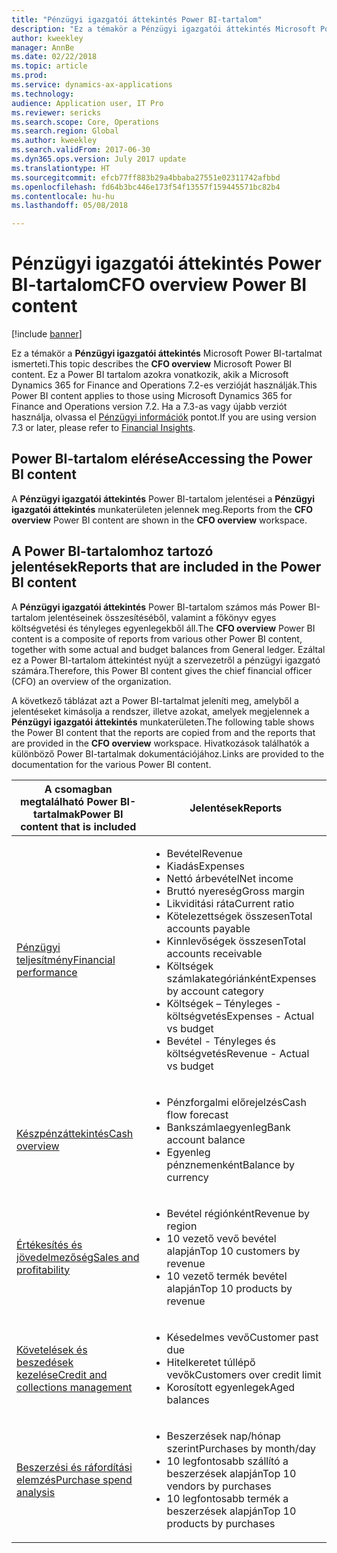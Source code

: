 ```yaml
---
title: "Pénzügyi igazgatói áttekintés Power BI-tartalom"
description: "Ez a témakör a Pénzügyi igazgatói áttekintés Microsoft Power BI-tartalmat ismerteti."
author: kweekley
manager: AnnBe
ms.date: 02/22/2018
ms.topic: article
ms.prod: 
ms.service: dynamics-ax-applications
ms.technology: 
audience: Application user, IT Pro
ms.reviewer: sericks
ms.search.scope: Core, Operations
ms.search.region: Global
ms.author: kweekley
ms.search.validFrom: 2017-06-30
ms.dyn365.ops.version: July 2017 update
ms.translationtype: HT
ms.sourcegitcommit: efcb77ff883b29a4bbaba27551e02311742afbbd
ms.openlocfilehash: fd64b3bc446e173f54f13557f159445571bc82b4
ms.contentlocale: hu-hu
ms.lasthandoff: 05/08/2018

---
```


# <a name="cfo-overview-power-bi-content"></a><span data-ttu-id="4cc6f-103">Pénzügyi igazgatói áttekintés Power BI-tartalom</span><span class="sxs-lookup"><span data-stu-id="4cc6f-103">CFO overview Power BI content</span></span>

[!include [banner](../includes/banner.md)] 

<span data-ttu-id="4cc6f-104">Ez a témakör a **Pénzügyi igazgatói áttekintés** Microsoft Power BI-tartalmat ismerteti.</span><span class="sxs-lookup"><span data-stu-id="4cc6f-104">This topic describes the **CFO overview** Microsoft Power BI content.</span></span> <span data-ttu-id="4cc6f-105">Ez a Power BI tartalom azokra vonatkozik, akik a Microsoft Dynamics 365 for Finance and Operations 7.2-es verzióját használják.</span><span class="sxs-lookup"><span data-stu-id="4cc6f-105">This Power BI content applies to those using Microsoft Dynamics 365 for Finance and Operations version 7.2.</span></span> <span data-ttu-id="4cc6f-106">Ha a 7.3-as vagy újabb verziót használja, olvassa el [Pénzügyi információk](financial-insights.md) pontot.</span><span class="sxs-lookup"><span data-stu-id="4cc6f-106">If you are using version 7.3 or later, please refer to [Financial Insights](financial-insights.md).</span></span>


## <a name="accessing-the-power-bi-content"></a><span data-ttu-id="4cc6f-107">Power BI-tartalom elérése</span><span class="sxs-lookup"><span data-stu-id="4cc6f-107">Accessing the Power BI content</span></span>

<span data-ttu-id="4cc6f-108">A **Pénzügyi igazgatói áttekintés** Power BI-tartalom jelentései a **Pénzügyi igazgatói áttekintés** munkaterületen jelennek meg.</span><span class="sxs-lookup"><span data-stu-id="4cc6f-108">Reports from the **CFO overview** Power BI content are shown in the **CFO overview** workspace.</span></span>

## <a name="reports-that-are-included-in-the-power-bi-content"></a><span data-ttu-id="4cc6f-109">A Power BI-tartalomhoz tartozó jelentések</span><span class="sxs-lookup"><span data-stu-id="4cc6f-109">Reports that are included in the Power BI content</span></span>
<span data-ttu-id="4cc6f-110">A **Pénzügyi igazgatói áttekintés** Power BI-tartalom számos más Power BI-tartalom jelentéseinek összesítéséből, valamint a főkönyv egyes költségvetési és tényleges egyenlegekből áll.</span><span class="sxs-lookup"><span data-stu-id="4cc6f-110">The **CFO overview** Power BI content is a composite of reports from various other Power BI content, together with some actual and budget balances from General ledger.</span></span> <span data-ttu-id="4cc6f-111">Ezáltal ez a Power BI-tartalom áttekintést nyújt a szervezetről a pénzügyi igazgató számára.</span><span class="sxs-lookup"><span data-stu-id="4cc6f-111">Therefore, this Power BI content gives the chief financial officer (CFO) an overview of the organization.</span></span>

<span data-ttu-id="4cc6f-112">A következő táblázat azt a Power BI-tartalmat jeleníti meg, amelyből a jelentéseket kimásolja a rendszer, illetve azokat, amelyek megjelennek a **Pénzügyi igazgatói áttekintés** munkaterületen.</span><span class="sxs-lookup"><span data-stu-id="4cc6f-112">The following table shows the Power BI content that the reports are copied from and the reports that are provided in the **CFO overview** workspace.</span></span> <span data-ttu-id="4cc6f-113">Hivatkozások találhatók a különböző Power BI-tartalmak dokumentációjához.</span><span class="sxs-lookup"><span data-stu-id="4cc6f-113">Links are provided to the documentation for the various Power BI content.</span></span>

| <span data-ttu-id="4cc6f-114">A csomagban megtalálható Power BI-tartalmak</span><span class="sxs-lookup"><span data-stu-id="4cc6f-114">Power BI content that is included</span></span>     | <span data-ttu-id="4cc6f-115">Jelentések</span><span class="sxs-lookup"><span data-stu-id="4cc6f-115">Reports</span></span> |
|---------------------------------------|---------|
| [<span data-ttu-id="4cc6f-116">Pénzügyi teljesítmény</span><span class="sxs-lookup"><span data-stu-id="4cc6f-116">Financial performance</span></span>](financial-performance-power-bi-content-pack.md) | <ul><li><span data-ttu-id="4cc6f-117">Bevétel</span><span class="sxs-lookup"><span data-stu-id="4cc6f-117">Revenue</span></span></li><li><span data-ttu-id="4cc6f-118">Kiadás</span><span class="sxs-lookup"><span data-stu-id="4cc6f-118">Expenses</span></span></li><li><span data-ttu-id="4cc6f-119">Nettó árbevétel</span><span class="sxs-lookup"><span data-stu-id="4cc6f-119">Net income</span></span></li><li><span data-ttu-id="4cc6f-120">Bruttó nyereség</span><span class="sxs-lookup"><span data-stu-id="4cc6f-120">Gross margin</span></span></li><li><span data-ttu-id="4cc6f-121">Likviditási ráta</span><span class="sxs-lookup"><span data-stu-id="4cc6f-121">Current ratio</span></span></li><li><span data-ttu-id="4cc6f-122">Kötelezettségek összesen</span><span class="sxs-lookup"><span data-stu-id="4cc6f-122">Total accounts payable</span></span></li><li><span data-ttu-id="4cc6f-123">Kinnlevőségek összesen</span><span class="sxs-lookup"><span data-stu-id="4cc6f-123">Total accounts receivable</span></span></li><li><span data-ttu-id="4cc6f-124">Költségek számlakategóriánként</span><span class="sxs-lookup"><span data-stu-id="4cc6f-124">Expenses by account category</span></span></li><li><span data-ttu-id="4cc6f-125">Költségek – Tényleges - költségvetés</span><span class="sxs-lookup"><span data-stu-id="4cc6f-125">Expenses - Actual vs budget</span></span></li><li><span data-ttu-id="4cc6f-126">Bevétel - Tényleges és költségvetés</span><span class="sxs-lookup"><span data-stu-id="4cc6f-126">Revenue - Actual vs budget</span></span></li></ul> |
| [<span data-ttu-id="4cc6f-127">Készpénzáttekintés</span><span class="sxs-lookup"><span data-stu-id="4cc6f-127">Cash overview</span></span>](../../financials/cash-bank-management/Cash-Overview-Power-BI-content.md) | <ul><li><span data-ttu-id="4cc6f-128">Pénzforgalmi előrejelzés</span><span class="sxs-lookup"><span data-stu-id="4cc6f-128">Cash flow forecast</span></span></li><li><span data-ttu-id="4cc6f-129">Bankszámlaegyenleg</span><span class="sxs-lookup"><span data-stu-id="4cc6f-129">Bank account balance</span></span></li><li><span data-ttu-id="4cc6f-130">Egyenleg pénznemenként</span><span class="sxs-lookup"><span data-stu-id="4cc6f-130">Balance by currency</span></span></li></ul> |
| [<span data-ttu-id="4cc6f-131">Értékesítés és jövedelmezőség</span><span class="sxs-lookup"><span data-stu-id="4cc6f-131">Sales and profitability</span></span>](sales-profitability-performance-content-pack.md) | <ul><li><span data-ttu-id="4cc6f-132">Bevétel régiónként</span><span class="sxs-lookup"><span data-stu-id="4cc6f-132">Revenue by region</span></span></li><li><span data-ttu-id="4cc6f-133">10 vezető vevő bevétel alapján</span><span class="sxs-lookup"><span data-stu-id="4cc6f-133">Top 10 customers by revenue</span></span></li><li><span data-ttu-id="4cc6f-134">10 vezető termék bevétel alapján</span><span class="sxs-lookup"><span data-stu-id="4cc6f-134">Top 10 products by revenue</span></span></li></ul> |
| [<span data-ttu-id="4cc6f-135">Követelések és beszedések kezelése</span><span class="sxs-lookup"><span data-stu-id="4cc6f-135">Credit and collections management</span></span>](../../financials/accounts-receivable/credit-collections-power-bi.md) | <ul><li><span data-ttu-id="4cc6f-136">Késedelmes vevő</span><span class="sxs-lookup"><span data-stu-id="4cc6f-136">Customer past due</span></span></li><li><span data-ttu-id="4cc6f-137">Hitelkeretet túllépő vevők</span><span class="sxs-lookup"><span data-stu-id="4cc6f-137">Customers over credit limit</span></span></li><li><span data-ttu-id="4cc6f-138">Korosított egyenlegek</span><span class="sxs-lookup"><span data-stu-id="4cc6f-138">Aged balances</span></span></li></ul> |
| [<span data-ttu-id="4cc6f-139">Beszerzési és ráfordítási elemzés</span><span class="sxs-lookup"><span data-stu-id="4cc6f-139">Purchase spend analysis</span></span>](../../financials/accounts-receivable/credit-collections-power-bi.md) | <ul><li><span data-ttu-id="4cc6f-140">Beszerzések nap/hónap szerint</span><span class="sxs-lookup"><span data-stu-id="4cc6f-140">Purchases by month/day</span></span></li><li><span data-ttu-id="4cc6f-141">10 legfontosabb szállító a beszerzések alapján</span><span class="sxs-lookup"><span data-stu-id="4cc6f-141">Top 10 vendors by purchases</span></span></li><li><span data-ttu-id="4cc6f-142">10 legfontosabb termék a beszerzések alapján</span><span class="sxs-lookup"><span data-stu-id="4cc6f-142">Top 10 products by purchases</span></span></li></ul> |




